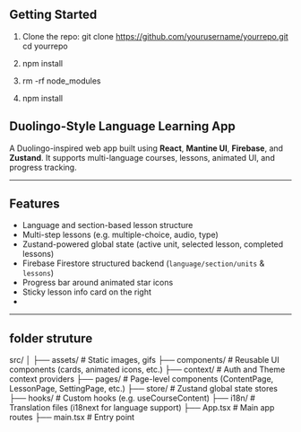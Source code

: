 ## Getting Started

1. Clone the repo:
git clone https://github.com/yourusername/yourrepo.git
cd yourrepo

2. npm install


3. rm -rf node_modules
4. npm install





## Duolingo-Style Language Learning App

A Duolingo-inspired web app built using **React**, **Mantine UI**, **Firebase**, and **Zustand**. It supports multi-language courses, lessons, animated UI, and progress tracking.

---

## Features

- Language and section-based lesson structure
-  Multi-step lessons (e.g. multiple-choice, audio, type)
-  Zustand-powered global state (active unit, selected lesson, completed lessons)
-  Firebase Firestore structured backend (`language/section/units` & `lessons`)
-  Progress bar around animated star icons
-  Sticky lesson info card on the right
-  

---
## folder struture
src/
│
├── assets/ # Static images, gifs
├── components/ # Reusable UI components (cards, animated icons, etc.)
├── context/ # Auth and Theme context providers
├── pages/ # Page-level components (ContentPage, LessonPage, SettingPage, etc.)
├── store/ # Zustand global state stores
├── hooks/ # Custom hooks (e.g. useCourseContent)
├── i18n/ # Translation files (i18next for language support)
├── App.tsx # Main app routes
├── main.tsx # Entry point



